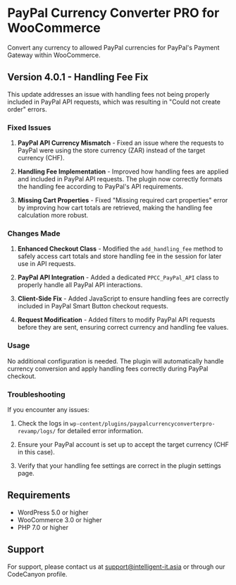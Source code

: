 # PayPal Currency Converter PRO for WooCommerce

Convert any currency to allowed PayPal currencies for PayPal's Payment Gateway within WooCommerce.

## Version 4.0.1 - Handling Fee Fix

This update addresses an issue with handling fees not being properly included in PayPal API requests, which was resulting in "Could not create order" errors.

### Fixed Issues

1. **PayPal API Currency Mismatch** - Fixed an issue where the requests to PayPal were using the store currency (ZAR) instead of the target currency (CHF).

2. **Handling Fee Implementation** - Improved how handling fees are applied and included in PayPal API requests. The plugin now correctly formats the handling fee according to PayPal's API requirements.

3. **Missing Cart Properties** - Fixed "Missing required cart properties" error by improving how cart totals are retrieved, making the handling fee calculation more robust.

### Changes Made

1. **Enhanced Checkout Class** - Modified the `add_handling_fee` method to safely access cart totals and store handling fee in the session for later use in API requests.

2. **PayPal API Integration** - Added a dedicated `PPCC_PayPal_API` class to properly handle all PayPal API interactions.

3. **Client-Side Fix** - Added JavaScript to ensure handling fees are correctly included in PayPal Smart Button checkout requests.

4. **Request Modification** - Added filters to modify PayPal API requests before they are sent, ensuring correct currency and handling fee values.

### Usage

No additional configuration is needed. The plugin will automatically handle currency conversion and apply handling fees correctly during PayPal checkout.

### Troubleshooting

If you encounter any issues:

1. Check the logs in `wp-content/plugins/paypalcurrencyconverterpro-revamp/logs/` for detailed error information.

2. Ensure your PayPal account is set up to accept the target currency (CHF in this case).

3. Verify that your handling fee settings are correct in the plugin settings page.

## Requirements

- WordPress 5.0 or higher
- WooCommerce 3.0 or higher
- PHP 7.0 or higher

## Support

For support, please contact us at support@intelligent-it.asia or through our CodeCanyon profile.
